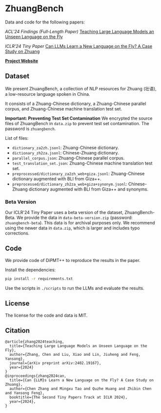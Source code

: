 # ZhuangBench

Data and code for the following papers:

*ACL'24 Findings (Full-Length Paper)* [Teaching Large Language Models an Unseen Language on the Fly](https://arxiv.org/pdf/2402.19167.pdf)

*ICLR'24 Tiny Paper* [Can LLMs Learn a New Language on the Fly? A Case Study on Zhuang](https://openreview.net/pdf?id=GTHD2UnDIb)

[**Project Website**](https://luciusssss.github.io/proj/zhuangbench.html)

## Dataset
We present ZhuangBench, a collection of NLP resources for Zhuang (壮语), a low-resource language spoken in China.

It consists of a Zhuang-Chinese dictionary, a Zhuang-Chinese parallel corpus, and Zhuang-Chinese machine translation test set.


**Important: Preventing Test Set Contamination**
We encrypted the source files of ZhuangBench in `data.zip` to prevent test set contamination. 
The password is `zhuangbench`.

List of files:
* `dictionary_za2zh.jsonl`: Zhuang-Chinese dictionary.
* `dictionary_zh2za.jsonl`: Chinese-Zhuang dictionary.
* `parallel_corpus.json`: Zhuang-Chinese parallel corpus.
* `test_translation_set.json`: Zhuang-Chinese machine translation test set.
* `preprocessed/dictionary_za2zh_web+giza.jsonl`: Zhuang-Chinese dictionary augmented with BLI from Giza++.
* `preprocessed/dictionary_zh2za_web+giza+synonym.jsonl`: Chinese-Zhuang dictionary augmented with BLI from Giza++ and synonyms.


### Beta Version
Our ICLR'24 Tiny Paper uses a beta version of the dataset, ZhuangBench-Beta. We provide the data in `data-beta-version.zip` (password: `zhuangbench-beta`).
This data is for archival purposes only. We recommend using the newer data in `data.zip`, which is larger and includes typo corrections.

## Code
We provide code of DiPMT++ to reproduce the results in the paper.

Install the dependencies:
```bash
pip install -r requirements.txt
```

Use the scripts in `./scripts` to run the LLMs and evaluate the results.



## License
The license for the code and data is MIT. 

## Citation
```
@article{zhang2024teaching,
  title={Teaching Large Language Models an Unseen Language on the Fly},
  author={Zhang, Chen and Liu, Xiao and Lin, Jiuheng and Feng, Yansong},
  journal={arXiv preprint arXiv:2402.19167},
  year={2024}
}
@inproceedings{zhang2024can,
  title={Can {LLM}s Learn a New Language on the Fly? A Case Study on Zhuang},
  author={Chen Zhang and Mingxu Tao and Quzhe Huang and Zhibin Chen and Yansong Feng},
  booktitle={The Second Tiny Papers Track at ICLR 2024},
  year={2024},
}
```
